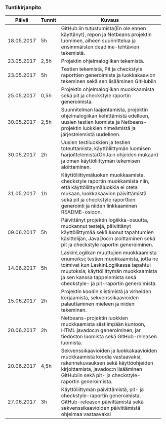 ### Tuntikirjanpito
Päivä | Tunnit | Kuvaus
--------------- | ----- | ------
18.05.2017 | 5h | GitHub:iin tutustumista(En ole ennen käyttänyt), repon ja Netbeans projektin luominen, aiheen suunnittelua ja ensimmäisten deadline-tehtävien tekemistä.
23.05.2017 | 2,5h | Projektin ohjelmalogiikan tekemistä.
23.05.2017 | 5h | Testien tekemistä, Pit ja checkstyle raporttien generoimista ja luokkakaavion tekeminen sekä sen lisääminen GitHubiin
25.05.2017 | 0,5h | Projektin ohjelmalogiikan muokkaamista sekä pit ja checkstyle raportin generoimista.
30.05.2017 | 2,5h | Suunnitelman laajentamista, projektin ohjelmalogiikan kehittämistä edelleen, uusien testien luomista ja Netbeans-projektin luokkien nimeämistä ja järjestelemistä uudelleen.
30.05.2017 | 2h | Uusien testiluokkien ja testien toteuttamista, käyttöliittymän luomisen harjoittelemista(OhJa:n ohjeiden mukaan) ja oman käyttöliittymän tekemisen aloittaminen.
31.05.2017 | 1h | Käyttöliittymäluokan muokkaamista, checkstyle raportin muokkamista niin, että käyttöliittymäluokkia ei oteta mukaan, luokkakaavion päivittämistä sekä pit ja checkstyle raporttien generointi ja niiden linkkaaminen README-osioon.
09.06.2017 | 5h | Päivittänyt projektin logiikka-osuutta, muokannut testejä, päivittänyt käyttöliittymää sekä luonut tapahtumien käsittelijän, JavaDoc:n aloittaminen sekä pit ja checkstyle raportin generoiminen.
14.06.2017 | 5h | LaskinLogiikan muuttujien muokkaamista enumeiksi; testien muokkaamista, jotta ne toimivat kun LaskinLogiikassa tapahtui muutoksia; käyttöliittymän muokkaamista ja sen kanssa tappelemista sekä checkstyle- ja pit-raportin generoimista. 
15.06.2017 | 2h | Projektin koodin siistimistä ja virheiden korjaamista, sekvenssikaavioiden palauttaminen mieleen ja niiden tekeminen.
20.06.2017 | 2h | Netbeans-projektin luokkien muokkaamista siistiimpään kuntoon, HTML javadoc:n generoiminen, jar tiedoston luomista sekä GitHub-releasen luomista.
20.06.2017 | 4,5h | Sekvenssikaavioiden ja luokkakaavioiden muokkaamista koodia vastaavaksi, rakennekuvauksen sekä käyttöohjeiden kirjoittamista, javadoc:n lisääminen GitHubiin sekä pit- ja checkstyle-raportin generoimista.
27.06.2017 | 3h | Käyttöliittymän päivittämistä, pit- ja checkstyle-raportin generoimista, GitHub-releasen päivittämistä sekä sekvenssikaavioiden päivittämistä ohjelmaa vastaavaksi
